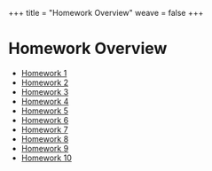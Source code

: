 +++
title = "Homework Overview"
weave = false
+++

# Homework Overview

- [Homework 1](/homework/01/)
- [Homework 2](/homework/02/)
- [Homework 3](/homework/03/)
- [Homework 4](/homework/04/)
- [Homework 5](/homework/05/)
- [Homework 6](/homework/06/)
- [Homework 7](/homework/07/)
- [Homework 8](/homework/08/)
- [Homework 9](/homework/09/)
- [Homework 10](/homework/10/)
